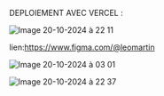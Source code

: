 DEPLOIEMENT AVEC VERCEL :


![Image 20-10-2024 à 22 11](https://github.com/user-attachments/assets/41bb26b3-a946-44eb-84ad-aa161da89152)




lien:https://www.figma.com/@leomartin



![Image 20-10-2024 à 03 01](https://github.com/user-attachments/assets/0f6c4850-a0cf-411c-abe5-eb64ae21ce92)

![Image 20-10-2024 à 22 37](https://github.com/user-attachments/assets/42923823-cb55-49ba-afaf-3ea9fb75f215)
